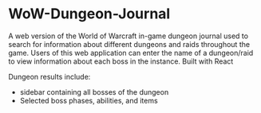 # WoW-Dungeon-Journal

A web version of the World of Warcraft in-game dungeon journal used to search for information about different dungeons and raids throughout the game. Users of this web application can enter the name of a dungeon/raid to view information about each boss in the instance. Built with React

Dungeon results include:
- sidebar containing all bosses of the dungeon
- Selected boss phases, abilities, and items 


